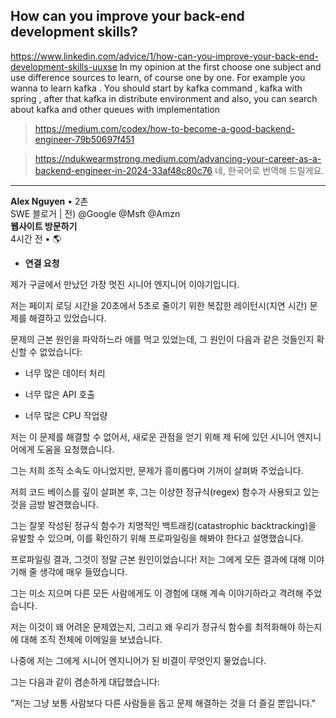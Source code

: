 ## How can you improve your back-end development skills?
https://www.linkedin.com/advice/1/how-can-you-improve-your-back-end-development-skills-uuxse
In my opinion at the first choose one subject and use difference sources to learn, of course one by one. For example you wanna to learn kafka . You should start by kafka command , kafka with spring , after that kafka in distribute environment and also, you can search about kafka and other queues with implementation 

> https://medium.com/codex/how-to-become-a-good-backend-engineer-79b50697f451


> https://ndukwearmstrong.medium.com/advancing-your-career-as-a-backend-engineer-in-2024-33af48c80c76
네, 한국어로 번역해 드릴게요.

---

**Alex Nguyen** • 2촌  
SWE 블로거 | 전) @Google @Msft @Amzn  
**웹사이트 방문하기**  
4시간 전 • 🌎

- **연결 요청**
    

제가 구글에서 만났던 가장 멋진 시니어 엔지니어 이야기입니다.

저는 페이지 로딩 시간을 20초에서 5초로 줄이기 위한 복잡한 레이턴시(지연 시간) 문제를 해결하고 있었습니다.

문제의 근본 원인을 파악하느라 애를 먹고 있었는데, 그 원인이 다음과 같은 것들인지 확신할 수 없었습니다:

- 너무 많은 데이터 처리
    
- 너무 많은 API 호출
    
- 너무 많은 CPU 작업량
    

저는 이 문제를 해결할 수 없어서, 새로운 관점을 얻기 위해 제 뒤에 있던 시니어 엔지니어에게 도움을 요청했습니다.

그는 저희 조직 소속도 아니었지만, 문제가 흥미롭다며 기꺼이 살펴봐 주었습니다.

저희 코드 베이스를 깊이 살펴본 후, 그는 이상한 정규식(regex) 함수가 사용되고 있는 것을 금방 발견했습니다.

그는 잘못 작성된 정규식 함수가 치명적인 백트래킹(catastrophic backtracking)을 유발할 수 있으며, 이를 확인하기 위해 프로파일링을 해봐야 한다고 설명했습니다.

프로파일링 결과, 그것이 정말 근본 원인이었습니다! 저는 그에게 모든 결과에 대해 이야기해 줄 생각에 매우 들떴습니다.

그는 미소 지으며 다른 모든 사람에게도 이 경험에 대해 계속 이야기하라고 격려해 주었습니다.

저는 이것이 왜 어려운 문제였는지, 그리고 왜 우리가 정규식 함수를 최적화해야 하는지에 대해 조직 전체에 이메일을 보냈습니다.

나중에 저는 그에게 시니어 엔지니어가 된 비결이 무엇인지 물었습니다.

그는 다음과 같이 겸손하게 대답했습니다:

"저는 그냥 보통 사람보다 다른 사람들을 돕고 문제 해결하는 것을 더 즐길 뿐입니다."